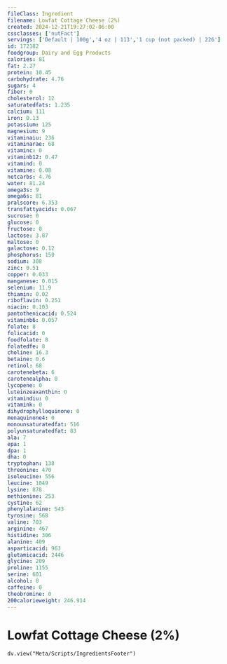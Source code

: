 ```yaml
---
fileClass: Ingredient
filename: Lowfat Cottage Cheese (2%)
created: 2024-12-21T19:27:02-06:00
cssclasses: ['nutFact']
servings: ['Default | 100g','4 oz | 113','1 cup (not packed) | 226']
id: 172182
foodgroup: Dairy and Egg Products
calories: 81
fat: 2.27
protein: 10.45
carbohydrate: 4.76
sugars: 4
fiber: 0
cholesterol: 12
saturatedfats: 1.235
calcium: 111
iron: 0.13
potassium: 125
magnesium: 9
vitaminaiu: 236
vitaminarae: 68
vitaminc: 0
vitaminb12: 0.47
vitamind: 0
vitamine: 0.08
netcarbs: 4.76
water: 81.24
omega3s: 9
omega6s: 81
pralscore: 6.353
transfattyacids: 0.067
sucrose: 0
glucose: 0
fructose: 0
lactose: 3.87
maltose: 0
galactose: 0.12
phosphorus: 150
sodium: 308
zinc: 0.51
copper: 0.033
manganese: 0.015
selenium: 11.9
thiamin: 0.02
riboflavin: 0.251
niacin: 0.103
pantothenicacid: 0.524
vitaminb6: 0.057
folate: 8
folicacid: 0
foodfolate: 8
folatedfe: 8
choline: 16.3
betaine: 0.6
retinol: 68
carotenebeta: 6
carotenealpha: 0
lycopene: 0
luteinzeaxanthin: 0
vitamindiu: 0
vitamink: 0
dihydrophylloquinone: 0
menaquinone4: 0
monounsaturatedfat: 516
polyunsaturatedfat: 83
ala: 7
epa: 1
dpa: 1
dha: 0
tryptophan: 138
threonine: 470
isoleucine: 556
leucine: 1049
lysine: 878
methionine: 253
cystine: 62
phenylalanine: 543
tyrosine: 568
valine: 703
arginine: 467
histidine: 306
alanine: 409
asparticacid: 963
glutamicacid: 2446
glycine: 209
proline: 1155
serine: 601
alcohol: 0
caffeine: 0
theobromine: 0
200calorieweight: 246.914
---
```


# Lowfat Cottage Cheese (2%)

```dataviewjs
dv.view("Meta/Scripts/IngredientsFooter")
```